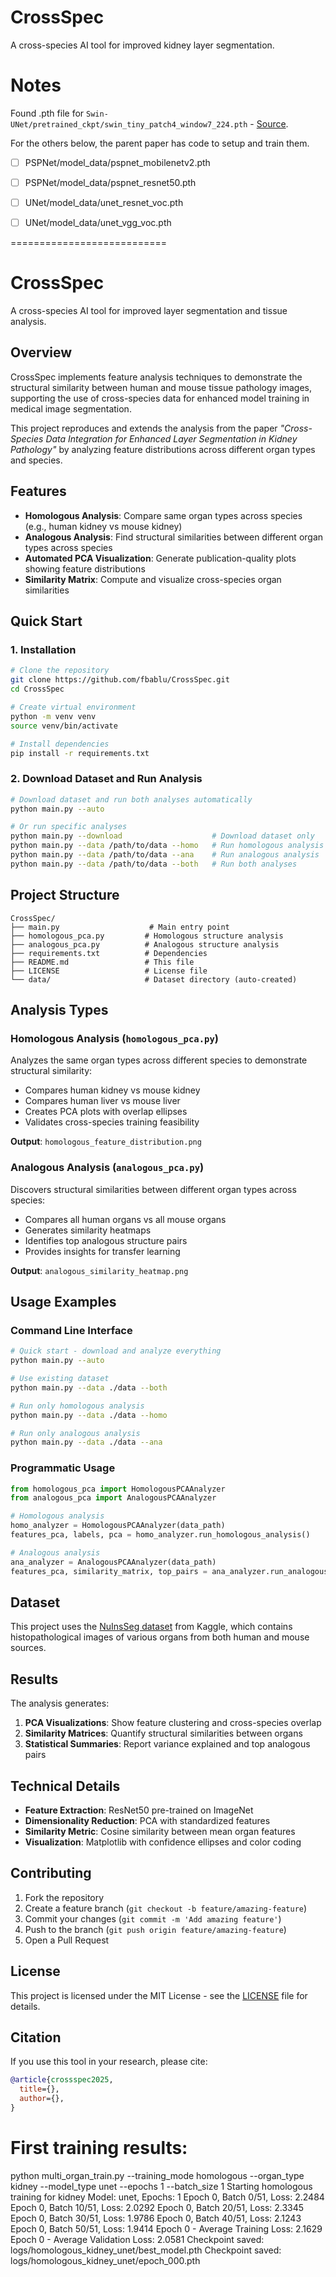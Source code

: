 # CrossSpec

A cross-species AI tool for improved kidney layer segmentation.

# Notes

Found .pth file for `Swin-UNet/pretrained_ckpt/swin_tiny_patch4_window7_224.pth` - [Source](https://github.com/HuCaoFighting/Swin-Unet?tab=readme-ov-file).

For the others below, the parent paper has code to setup and train them.

- [ ] PSPNet/model_data/pspnet_mobilenetv2.pth
- [ ] PSPNet/model_data/pspnet_resnet50.pth
- [ ] UNet/model_data/unet_resnet_voc.pth
- [ ] UNet/model_data/unet_vgg_voc.pth



===========================
# CrossSpec

A cross-species AI tool for improved layer segmentation and tissue analysis.

## Overview

CrossSpec implements feature analysis techniques to demonstrate the structural similarity between human and mouse tissue pathology images, supporting the use of cross-species data for enhanced model training in medical image segmentation.

This project reproduces and extends the analysis from the paper _"Cross-Species Data Integration for Enhanced Layer Segmentation in Kidney Pathology"_ by analyzing feature distributions across different organ types and species.

## Features

- **Homologous Analysis**: Compare same organ types across species (e.g., human kidney vs mouse kidney)
- **Analogous Analysis**: Find structural similarities between different organ types across species
- **Automated PCA Visualization**: Generate publication-quality plots showing feature distributions
- **Similarity Matrix**: Compute and visualize cross-species organ similarities

## Quick Start

### 1. Installation

```bash
# Clone the repository
git clone https://github.com/fbablu/CrossSpec.git
cd CrossSpec

# Create virtual environment
python -m venv venv
source venv/bin/activate

# Install dependencies
pip install -r requirements.txt
```

### 2. Download Dataset and Run Analysis

```bash
# Download dataset and run both analyses automatically
python main.py --auto

# Or run specific analyses
python main.py --download                    # Download dataset only
python main.py --data /path/to/data --homo   # Run homologous analysis
python main.py --data /path/to/data --ana    # Run analogous analysis
python main.py --data /path/to/data --both   # Run both analyses
```

## Project Structure

```
CrossSpec/
├── main.py                    # Main entry point
├── homologous_pca.py         # Homologous structure analysis
├── analogous_pca.py          # Analogous structure analysis
├── requirements.txt          # Dependencies
├── README.md                 # This file
├── LICENSE                   # License file
└── data/                     # Dataset directory (auto-created)
```

## Analysis Types

### Homologous Analysis (`homologous_pca.py`)

Analyzes the same organ types across different species to demonstrate structural similarity:

- Compares human kidney vs mouse kidney
- Compares human liver vs mouse liver
- Creates PCA plots with overlap ellipses
- Validates cross-species training feasibility

**Output**: `homologous_feature_distribution.png`

### Analogous Analysis (`analogous_pca.py`)

Discovers structural similarities between different organ types across species:

- Compares all human organs vs all mouse organs
- Generates similarity heatmaps
- Identifies top analogous structure pairs
- Provides insights for transfer learning

**Output**: `analogous_similarity_heatmap.png`

## Usage Examples

### Command Line Interface

```bash
# Quick start - download and analyze everything
python main.py --auto

# Use existing dataset
python main.py --data ./data --both

# Run only homologous analysis
python main.py --data ./data --homo

# Run only analogous analysis
python main.py --data ./data --ana
```

### Programmatic Usage

```python
from homologous_pca import HomologousPCAAnalyzer
from analogous_pca import AnalogousPCAAnalyzer

# Homologous analysis
homo_analyzer = HomologousPCAAnalyzer(data_path)
features_pca, labels, pca = homo_analyzer.run_homologous_analysis()

# Analogous analysis
ana_analyzer = AnalogousPCAAnalyzer(data_path)
features_pca, similarity_matrix, top_pairs = ana_analyzer.run_analogous_analysis()
```

## Dataset

This project uses the [NuInsSeg dataset](https://www.kaggle.com/datasets/ipateam/nuinsseg) from Kaggle, which contains histopathological images of various organs from both human and mouse sources.

## Results

The analysis generates:

1. **PCA Visualizations**: Show feature clustering and cross-species overlap
2. **Similarity Matrices**: Quantify structural similarities between organs
3. **Statistical Summaries**: Report variance explained and top analogous pairs

## Technical Details

- **Feature Extraction**: ResNet50 pre-trained on ImageNet
- **Dimensionality Reduction**: PCA with standardized features
- **Similarity Metric**: Cosine similarity between mean organ features
- **Visualization**: Matplotlib with confidence ellipses and color coding

## Contributing

1. Fork the repository
2. Create a feature branch (`git checkout -b feature/amazing-feature`)
3. Commit your changes (`git commit -m 'Add amazing feature'`)
4. Push to the branch (`git push origin feature/amazing-feature`)
5. Open a Pull Request

## License

This project is licensed under the MIT License - see the [LICENSE](LICENSE) file for details.

## Citation

If you use this tool in your research, please cite:

```bibtex
@article{crossspec2025,
  title={},
  author={},
}
```





# First training results: 
python multi_organ_train.py --training_mode homologous --organ_type kidney --model_type unet --epochs 1 --batch_size 1
Starting homologous training for kidney
Model: unet, Epochs: 1
Epoch 0, Batch 0/51, Loss: 2.2484
Epoch 0, Batch 10/51, Loss: 2.0292
Epoch 0, Batch 20/51, Loss: 2.3345
Epoch 0, Batch 30/51, Loss: 1.9786
Epoch 0, Batch 40/51, Loss: 2.1243
Epoch 0, Batch 50/51, Loss: 1.9414
Epoch 0 - Average Training Loss: 2.1629
Epoch 0 - Average Validation Loss: 2.0581
Checkpoint saved: logs/homologous_kidney_unet/best_model.pth
Checkpoint saved: logs/homologous_kidney_unet/epoch_000.pth
